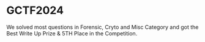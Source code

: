 # GCTF2024
We solved most questions in Forensic, Cryto and Misc Category and got the Best Write Up Prize &amp; 5TH Place in the Competition.
